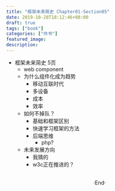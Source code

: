 ```yaml
---
title: "框架未来简史 Chapter01-Section05"
date: 2019-10-28T18:12:46+08:00
draft: true
tags: ["book"]
categories: ["作书"]
featured_image: 
description: 
---
```


- 框架未来简史 5页
  - web component
  - 为什么组件化成为趋势
    - 移动互联时代
    - 多设备
    - 成本
    - 效率
  - 如何不掉队？
    - 基础和框架区别
    - 快速学习框架的方法
    - 后端思维
      - php?
  - 未来发展方向
    - 我猜的
    - w3c正在推进的？

<br>

<center>  ·End·  </center>
